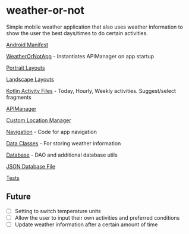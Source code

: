 # weather-or-not
Simple mobile weather application that also uses weather information to show the user the best days/times to do certain activities.

[Android Manifest](https://github.com/menterzj3144/weather-or-not/blob/main/code/app/src/main/AndroidManifest.xml)

[WeatherOrNotApp](https://github.com/menterzj3144/weather-or-not/blob/main/code/app/src/main/java/com/team3/weatherornot/WeatherOrNotApp.kt) - Instantiates APIManager on app startup

[Portrait Layouts](https://github.com/menterzj3144/weather-or-not/tree/main/code/app/src/main/res/layout)

[Landscape Layouts](https://github.com/menterzj3144/weather-or-not/tree/main/code/app/src/main/res/layout-land)

[Kotlin Activity Files](https://github.com/menterzj3144/weather-or-not/tree/main/code/app/src/main/java/com/team3/weatherornot/ui) - Today, Hourly, Weekly activities. Suggest/select fragments

[APIManager](https://github.com/menterzj3144/weather-or-not/blob/main/code/app/src/main/java/com/team3/weatherornot/api/APIManager.kt)

[Custom Location Manager](https://github.com/menterzj3144/weather-or-not/blob/main/code/app/src/main/java/com/team3/weatherornot/location/MyLocationManager.kt)

[Navigation](https://github.com/menterzj3144/weather-or-not/tree/main/code/app/src/main/java/com/team3/weatherornot/navigation) - Code for app navigation

[Data Classes](https://github.com/menterzj3144/weather-or-not/tree/main/code/app/src/main/java/com/team3/weatherornot/weather) - For storing weather information

[Database](https://github.com/menterzj3144/weather-or-not/tree/main/code/app/src/main/java/com/team3/weatherornot/database) - DAO and additional database utils

[JSON Database File](https://github.com/menterzj3144/weather-or-not/blob/main/code/app/src/main/assets/db.json)

[Tests](https://github.com/menterzj3144/weather-or-not/tree/main/code/app/src/test/java/com/team3/weatherornot)

## Future
- [ ] Setting to switch temperature units
- [ ] Allow the user to input their own activities and preferred conditions
- [ ] Update weather information after a certain amount of time

